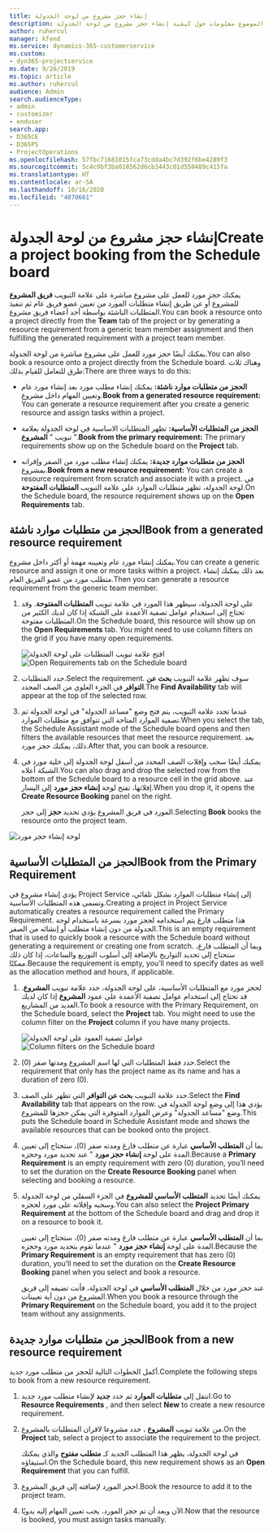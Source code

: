 ```yaml
---
title: إنشاء حجز مشروع من لوحة الجدولة
description: يقدم هذا الموضوع معلومات حول كيفية إنشاء حجز مشروع من لوحة الجدولة.
author: ruhercul
manager: kfend
ms.service: dynamics-365-customerservice
ms.custom:
- dyn365-projectservice
ms.date: 9/26/2019
ms.topic: article
ms.author: ruhercul
audience: Admin
search.audienceType:
- admin
- customizer
- enduser
search.app:
- D365CE
- D365PS
- ProjectOperations
ms.openlocfilehash: 57fbc71681015fca73cdda4bc7d392f6be4289f3
ms.sourcegitcommit: 5c4c9bf3ba018562d6cb3443c01d550489c415fa
ms.translationtype: HT
ms.contentlocale: ar-SA
ms.lasthandoff: 10/16/2020
ms.locfileid: "4070661"
---
```

# <a name="create-a-project-booking-from-the-schedule-board"></a><span data-ttu-id="27516-103">إنشاء حجز مشروع من لوحة الجدولة</span><span class="sxs-lookup"><span data-stu-id="27516-103">Create a project booking from the Schedule board</span></span>

<span data-ttu-id="27516-104">يمكنك حجز مورد للعمل على مشروع مباشرة على علامة التبويب **فريق المشروع** للمشروع أو عن طريق إنشاء متطلبات المورد من تعيين عضو فريق عام ثم تنفيذ المتطلبات الناشئة بواسطة أحد أعضاء فريق مشروع.</span><span class="sxs-lookup"><span data-stu-id="27516-104">You can book a resource onto a project directly from the **Team** tab of the project or by generating a resource requirement from a generic team member assignment and then fulfilling the generated requirement with a project team member.</span></span>

<span data-ttu-id="27516-105">يمكنك أيضًا حجز مورد للعمل على مشروع مباشرة من لوحة الجدولة.</span><span class="sxs-lookup"><span data-stu-id="27516-105">You can also book a resource onto a project directly from the Schedule board.</span></span> <span data-ttu-id="27516-106">وهناك ثلاث طرق للتعامل للقيام بذلك:</span><span class="sxs-lookup"><span data-stu-id="27516-106">There are three ways to do this:</span></span>

- <span data-ttu-id="27516-107">**‏‫الحجز من متطلبات موارد ناشئة‬:** يمكنك إنشاء مطلب مورد بعد إنشاء مورد عام وتعيين المهام داخل مشروع.</span><span class="sxs-lookup"><span data-stu-id="27516-107">**Book from a generated resource requirement:** You can generate a resource requirement after you create a generic resource and assign tasks within a project.</span></span>

- <span data-ttu-id="27516-108">**الحجز من المتطلبات الأساسية‬:** تظهر المتطلبات الاساسية في لوحة الجدولة بعلامة تبويب " **المشروع** ".</span><span class="sxs-lookup"><span data-stu-id="27516-108">**Book from the primary requirement:** The primary requirements show up on the Schedule board on the **Project** tab.</span></span> 

- <span data-ttu-id="27516-109">**‏‫الحجز من متطلبات موارد جديدة‬:** يمكنك إنشاء مطلب مورد من الصفر وإقرانه بمشروع.</span><span class="sxs-lookup"><span data-stu-id="27516-109">**Book from a new resource requirement:** You can create a resource requirement from scratch and associate it with a project.</span></span> <span data-ttu-id="27516-110">في لوحة الجدولة، تظهر متطلبات الموارد على علامة التبويب **المتطلبات المفتوحة‬**.</span><span class="sxs-lookup"><span data-stu-id="27516-110">On the Schedule board, the resource requirement shows up on the **Open Requirements** tab.</span></span>

## <a name="book-from-a-generated-resource-requirement"></a><span data-ttu-id="27516-111">الحجز من متطلبات موارد ناشئة</span><span class="sxs-lookup"><span data-stu-id="27516-111">Book from a generated resource requirement</span></span>

<span data-ttu-id="27516-112">يمكنك إنشاء مورد عام وتعيينه مهمة أو أكثر داخل مشروع.</span><span class="sxs-lookup"><span data-stu-id="27516-112">You can create a generic resource and assign it one or more tasks within a project.</span></span> <span data-ttu-id="27516-113">بعد ذلك يمكنك إنشاء متطلب مورد من عضو الفريق العام.</span><span class="sxs-lookup"><span data-stu-id="27516-113">Then you can generate a resource requirement from the generic team member.</span></span> 

1.  <span data-ttu-id="27516-114">على لوحة الجدولة، سيظهر هذا المورد في علامة تبويب **المتطلبات المفتوحة**. وقد تحتاج إلى استخدام عوامل تصفية الأعمدة على الشبكة إذا كان لديك الكثير من المتطلبات مفتوحة.</span><span class="sxs-lookup"><span data-stu-id="27516-114">On the Schedule board, this resource will show up on the **Open Requirements** tab. You might need to use column filters on the grid if you have many open requirements.</span></span> 

    <span data-ttu-id="27516-115">![افتح علامة تبويب المتطلبات على لوحة الجدولة](media/FAQ-Project-Booking-Schedule-Board-1.png "لقطة شاشة لجدول الحجوزات والتعيينات")</span><span class="sxs-lookup"><span data-stu-id="27516-115">![Open Requirements tab on the Schedule board](media/FAQ-Project-Booking-Schedule-Board-1.png "Screenshot of bookings and assignments table")</span></span>

2. <span data-ttu-id="27516-116">حدد المتطلبات.</span><span class="sxs-lookup"><span data-stu-id="27516-116">Select the requirement.</span></span> <span data-ttu-id="27516-117">سوف تظهر علامة التبويب **بحث عن التوافر‬** في الجزء العلوي من الصف المحدد.</span><span class="sxs-lookup"><span data-stu-id="27516-117">The **Find Availability** tab will appear at the top of the selected row.</span></span>
 
3. <span data-ttu-id="27516-118">عندما تحدد علامة التبويب، يتم فتح وضع "مساعد الجدولة" في لوحة الجدولة ثم تصفية الموارد المتاحة التي تتوافق مع متطلبات الموارد.</span><span class="sxs-lookup"><span data-stu-id="27516-118">When you select the tab, the Schedule Assistant mode of the Schedule board opens and then filters the available resources that meet the resource requirement.</span></span> <span data-ttu-id="27516-119">بعد ذلك، يمكنك حجز مورد.</span><span class="sxs-lookup"><span data-stu-id="27516-119">After that, you can book a resource.</span></span>

4. <span data-ttu-id="27516-120">يمكنك أيضًا سحب وإفلات الصف المحدد من أسفل لوحة الجدولة إلى خلية مورد في الشبكة أعلاه.</span><span class="sxs-lookup"><span data-stu-id="27516-120">You can also drag and drop the selected row from the bottom of the Schedule board to a resource cell in the grid above.</span></span> <span data-ttu-id="27516-121">عند إفلاتها، تفتح لوحة **إنشاء حجز مورد** إلى اليسار.</span><span class="sxs-lookup"><span data-stu-id="27516-121">When you drop it, it opens the **Create Resource Booking** panel on the right.</span></span>

    <span data-ttu-id="27516-122">يؤدي تحديد **حجز** إلى حجز‏‎ المورد في فريق المشروع.</span><span class="sxs-lookup"><span data-stu-id="27516-122">Selecting **Book** books the resource onto the project team.</span></span>

![لوحة إنشاء حجز مورد](media/FAQ-Project-Booking-Schedule-Board-6.png "")
 

## <a name="book-from-the-primary-requirement"></a><span data-ttu-id="27516-124">الحجز من المتطلبات الأساسية</span><span class="sxs-lookup"><span data-stu-id="27516-124">Book from the Primary Requirement</span></span>

<span data-ttu-id="27516-125">يؤدي إنشاء مشروع في Project Service إلى إنشاء متطلبات الموارد بشكل تلقائي، وتسمى هذه المتطلبات الأساسية.</span><span class="sxs-lookup"><span data-stu-id="27516-125">Creating a project in Project Service automatically creates a resource requirement called the Primary Requirement.</span></span> <span data-ttu-id="27516-126">هذا متطلب فارغ يتم استخدامه لحجز مورد بسرعة باستخدام لوحة الجدولة من دون إنشاء متطلب أو إنشائه من الصفر.</span><span class="sxs-lookup"><span data-stu-id="27516-126">This is an empty requirement that is used to quickly book a resource with the Schedule board without generating a requirement or creating one from scratch.</span></span> <span data-ttu-id="27516-127">وبما أن المتطلب فارغ، ستحتاج إلى تحديد التواريخ بالإضافة إلى أسلوب التوزيع والساعات، إذا كان ذلك ممكنًا.</span><span class="sxs-lookup"><span data-stu-id="27516-127">Because the requirement is empty, you’ll need to specify dates as well as the allocation method and hours, if applicable.</span></span> 

1. <span data-ttu-id="27516-128">لحجز مورد مع المتطلبات الأساسية، على لوحة الجدولة، حدد علامة تبويب **المشروع**. قد تحتاج إلى استخدام عوامل تصفية الأعمدة على عمود **المشروع** إذا كان لديك العديد من المشاريع.</span><span class="sxs-lookup"><span data-stu-id="27516-128">To book a resource with the Primary Requirement, on the Schedule board, select the **Project** tab. You might need to use the column filter on the **Project** column if you have many projects.</span></span>

   <span data-ttu-id="27516-129">![عوامل تصفية العمود على لوحة الجدولة](media/FAQ-Project-Booking-Schedule-Board-2.png "لقطة شاشة لجدول الحجوزات والتعيينات")</span><span class="sxs-lookup"><span data-stu-id="27516-129">![Column filters on the Schedule board](media/FAQ-Project-Booking-Schedule-Board-2.png "Screenshot of bookings and assignments table")</span></span>

2. <span data-ttu-id="27516-130">حدد فقط المتطلبات التي لها اسم المشروع ومدتها صفر (0).</span><span class="sxs-lookup"><span data-stu-id="27516-130">Select the requirement that only has the project name as its name and has a duration of zero (0).</span></span>

3. <span data-ttu-id="27516-131">حدد علامة التبويب **بحث عن التوافر‬** التي تظهر على الصف.</span><span class="sxs-lookup"><span data-stu-id="27516-131">Select the **Find Availability** tab that appears on the row.</span></span> <span data-ttu-id="27516-132">يؤدي هذا إلى وضع لوحة الجدولة في وضع "مساعد الجدولة" وعرض الموارد المتوفرة التي يمكن حجزها للمشروع.</span><span class="sxs-lookup"><span data-stu-id="27516-132">This puts the Schedule board in Schedule Assistant mode and shows the available resources that can be booked onto the project.</span></span>

4. <span data-ttu-id="27516-133">بما أن **المتطلب الأساسي** عبارة عن متطلب فارغ ومدته صفر (0)، ستحتاج إلى تعيين المدة على لوحة **إنشاء حجز مورد** " عند تحديد مورد وحجزه.</span><span class="sxs-lookup"><span data-stu-id="27516-133">Because a **Primary Requirement** is an empty requirement with zero (0) duration, you’ll need to set the duration on the **Create Resource Booking** panel when selecting and booking a resource.</span></span>

5. <span data-ttu-id="27516-134">يمكنك أيضًا تحديد **المتطلب الأساسي للمشروع** في الجزء السفلي من لوحة الجدولة وسحبه وإفلاته على مورد لحجزه.</span><span class="sxs-lookup"><span data-stu-id="27516-134">You can also select the **Project Primary Requirement** at the bottom of the Schedule board and drag and drop it on a resource to book it.</span></span>
 
    <span data-ttu-id="27516-135">بما أن **المتطلب الأساسي** عبارة عن متطلب فارغ ومدته صفر (0)، ستحتاج إلى تعيين المدة على لوحة **إنشاء حجز مورد** " عندما تقوم بتحديد مورد وحجزه.</span><span class="sxs-lookup"><span data-stu-id="27516-135">Because the **Primary Requirement** is an empty requirement that has zero (0) duration, you’ll need to set the duration on the **Create Resource Booking** panel when you select and book a resource.</span></span>
 
    <span data-ttu-id="27516-136">عند حجز مورد من خلال **المتطلب الأساسي** في لوحة الجدولة، فأنت تضيفه إلى فريق المشروع من دون أية تعيينات.</span><span class="sxs-lookup"><span data-stu-id="27516-136">When you book a resource through the **Primary Requirement** on the Schedule board, you add it to the project team without any assignments.</span></span>
 
## <a name="book-from-a-new-resource-requirement"></a><span data-ttu-id="27516-137">الحجز من متطلبات موارد جديدة</span><span class="sxs-lookup"><span data-stu-id="27516-137">Book from a new resource requirement</span></span>
<span data-ttu-id="27516-138">أكمل الخطوات التالية للحجز من متطلب مورد جديد.</span><span class="sxs-lookup"><span data-stu-id="27516-138">Complete the following steps to book from a new resource requirement.</span></span> 

1. <span data-ttu-id="27516-139">انتقل إلى **متطلبات الموارد** ثم حدد **جديد** لإنشاء متطلب مورد جديد.</span><span class="sxs-lookup"><span data-stu-id="27516-139">Go to **Resource Requirements** , and then select **New** to create a new resource requirement.</span></span>

2. <span data-ttu-id="27516-140">من علامة تبويب **المشروع** ، حدد مشروعا لاقران المتطلبات بالمشروع.</span><span class="sxs-lookup"><span data-stu-id="27516-140">On the **Project** tab, select a project to associate the requirement to the project.</span></span>
 
    <span data-ttu-id="27516-141">في لوحة الجدولة، يظهر هذا المتطلب الجديد كـ **متطلب مفتوح** والذي يمكنك استيفاؤه.</span><span class="sxs-lookup"><span data-stu-id="27516-141">On the Schedule board, this new requirement shows as an **Open Requirement** that you can fulfill.</span></span>

3. <span data-ttu-id="27516-142">احجز المورد لإضافته إلى فريق المشروع.</span><span class="sxs-lookup"><span data-stu-id="27516-142">Book the resource to add it to the project team.</span></span>

4. <span data-ttu-id="27516-143">الآن وبعد أن تم حجز المورد، يجب تعيين المهام إليه يدويًا.</span><span class="sxs-lookup"><span data-stu-id="27516-143">Now that the resource is booked, you must assign tasks manually.</span></span>

